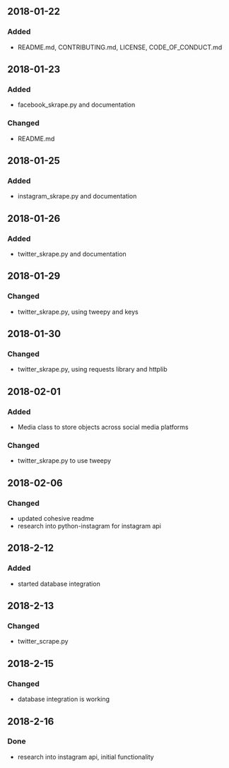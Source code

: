 ## 2018-01-22
### Added
- README.md, CONTRIBUTING.md, LICENSE, CODE_OF_CONDUCT.md

## 2018-01-23
### Added
- facebook_skrape.py and documentation

### Changed
- README.md

## 2018-01-25
### Added
- instagram_skrape.py and documentation

## 2018-01-26
### Added
- twitter_skrape.py and documentation

## 2018-01-29
### Changed
- twitter_skrape.py, using tweepy and keys

## 2018-01-30
### Changed
- twitter_skrape.py, using requests library and httplib

## 2018-02-01
### Added
- Media class to store objects across social media platforms

### Changed
- twitter_skrape.py to use tweepy

## 2018-02-06
### Changed
- updated cohesive readme
- research into python-instagram for instagram api

## 2018-2-12
### Added
- started database integration

## 2018-2-13
### Changed
- twitter_scrape.py

## 2018-2-15
### Changed
- database integration is working

## 2018-2-16
### Done
- research into instagram api, initial functionality
